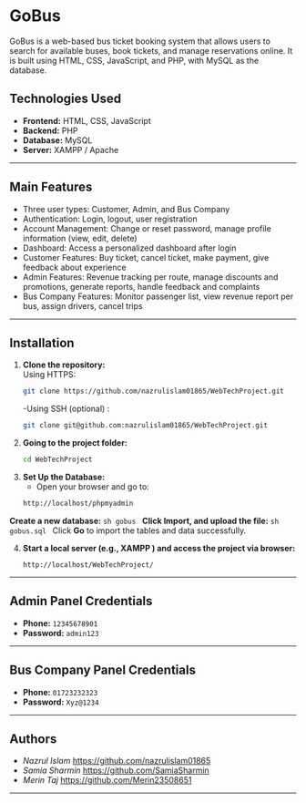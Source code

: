 #  GoBus
GoBus is a web-based bus ticket booking system that allows users to search for available buses, book tickets, and manage reservations online. It is built using HTML, CSS, JavaScript, and PHP, with MySQL as the database.

## Technologies Used
- **Frontend:** HTML, CSS, JavaScript  
- **Backend:** PHP  
- **Database:** MySQL  
- **Server:** XAMPP / Apache 
---

## Main Features
-  Three user types: Customer, Admin, and Bus Company
-  Authentication: Login, logout, user registration
-  Account Management: Change or reset password, manage profile information (view, edit, delete)
-  Dashboard: Access a personalized dashboard after login
-  Customer Features: Buy ticket, cancel ticket, make payment, give feedback about experience
-  Admin Features: Revenue tracking per route, manage discounts and promotions, generate reports, handle feedback and complaints
-  Bus Company Features: Monitor passenger list, view revenue report per bus, assign drivers, cancel trips

---

## Installation
1. **Clone the repository:**  
   Using HTTPS:  
     ```sh
     git clone https://github.com/nazrulislam01865/WebTechProject.git
     ```  
   -Using SSH (optional) :  
     ```sh
     git clone git@github.com:nazrulislam01865/WebTechProject.git
     ```
2. **Going to the project folder:**  
   ```sh
   cd WebTechProject
   ```
3. **Set Up the Database:**
    - Open your browser and go to:
     ```sh
    http://localhost/phpmyadmin
     ```
  **Create a new database:**
     ```sh
    gobus
     ```
   **Click Import, and upload the file:**
     ```sh
    gobus.sql
     ```
   Click **Go** to import the tables and data successfully.

4. **Start a local server (e.g., XAMPP ) and access the project via browser:**
   ```
   http://localhost/WebTechProject/
   ```
---
##  Admin Panel Credentials

- **Phone:** `12345678901`  
- **Password:** `admin123`  
---

##  Bus Company Panel Credentials

- **Phone:** `01723232323`  
- **Password:** `Xyz@1234`  
---

## Authors
- *Nazrul Islam*
https://github.com/nazrulislam01865
- *Samia Sharmin*
https://github.com/SamiaSharmin
- *Merin Taj*
https://github.com/Merin23508651

---
